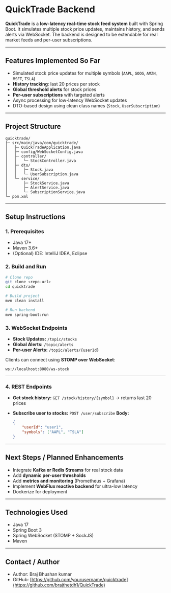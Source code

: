 # QuickTrade Backend

**QuickTrade** is a **low-latency real-time stock feed system** built with Spring Boot. It simulates multiple stock price updates, maintains history, and sends alerts via WebSocket. The backend is designed to be extendable for real market feeds and per-user subscriptions.

---

## **Features Implemented So Far**

* Simulated stock price updates for multiple symbols (`AAPL`, `GOOG`, `AMZN`, `MSFT`, `TSLA`)
* **History tracking**: last 20 prices per stock
* **Global threshold alerts** for stock prices
* **Per-user subscriptions** with targeted alerts
* Async processing for low-latency WebSocket updates
* DTO-based design using clean class names (`Stock`, `UserSubscription`)

---

## **Project Structure**

```
quicktrade/
├─ src/main/java/com/quicktrade/
│   ├─ QuickTradeApplication.java
│   ├─ config/WebSocketConfig.java
│   ├─ controller/
│   │   └─ StockController.java
│   ├─ dto/
│   │   ├─ Stock.java
│   │   └─ UserSubscription.java
│   └─ service/
│       ├─ StockService.java
│       ├─ AlertService.java
│       └─ SubscriptionService.java
└─ pom.xml
```

---

## **Setup Instructions**

### 1. Prerequisites

* Java 17+
* Maven 3.6+
* (Optional) IDE: IntelliJ IDEA, Eclipse

### 2. Build and Run

```bash
# Clone repo
git clone <repo-url>
cd quicktrade

# Build project
mvn clean install

# Run backend
mvn spring-boot:run
```

### 3. WebSocket Endpoints

* **Stock Updates:** `/topic/stocks`
* **Global Alerts:** `/topic/alerts`
* **Per-user Alerts:** `/topic/alerts/{userId}`

Clients can connect using **STOMP over WebSocket**:

```text
ws://localhost:8080/ws-stock
```

---

### 4. REST Endpoints

* **Get stock history:**
  `GET /stock/history/{symbol}` → returns last 20 prices

* **Subscribe user to stocks:**
  `POST /user/subscribe`
  **Body:**

  ```json
  {
      "userId": "user1",
      "symbols": ["AAPL", "TSLA"]
  }
  ```

---

## **Next Steps / Planned Enhancements**

* Integrate **Kafka or Redis Streams** for real stock data
* Add **dynamic per-user thresholds**
* Add **metrics and monitoring** (Prometheus + Grafana)
* Implement **WebFlux reactive backend** for ultra-low latency
* Dockerize for deployment

---

## **Technologies Used**

* Java 17
* Spring Boot 3
* Spring WebSocket (STOMP + SockJS)
* Maven

---

## **Contact / Author**

* Author: Braj Bhushan kumar
* GitHub: [https://github.com/yourusername/quicktrade](https://github.com/brajthetdh1/QuickTrade)
